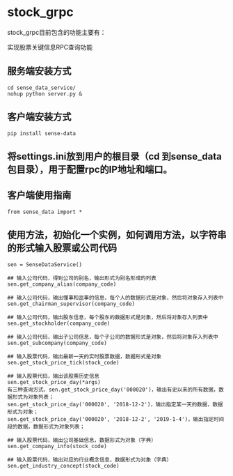 # stock_grpc

stock_grpc目前包含的功能主要有：

 实现股票关键信息RPC查询功能

## 服务端安装方式
    cd sense_data_service/
    nohup python server.py &

## 客户端安装方式
    pip install sense-data

## 将settings.ini放到用户的根目录（cd 到sense_data包目录），用于配置rpc的IP地址和端口。

## 客户端使用指南
    from sense_data import *

## 使用方法，初始化一个实例，如何调用方法，以字符串的形式输入股票或公司代码

    sen = SenseDataService()

    ## 输入公司代码，得到公司的别名，输出形式为别名形成的列表
    sen.get_company_alias(company_code)

    ## 输入公司代码，输出懂事和监事的信息，每个人的数据形式是对象，然后将对象存入列表中
    sen.get_chairman_supervisor(company_code)

    ## 输入公司代码，输出股东信息，每个股东的数据形式是对象，然后将对象存入列表中
    sen.get_stockholder(company_code)

    ## 输入公司代码，输出子公司信息，每个子公司的数据形式是对象，然后将对象存入列表中
    sen.get_subcompany(company_code)

    ## 输入股票代码，输出最新一天的实时股票数据，数据形式是对象
    sen.get_stock_price_tick(stock_code)

    ## 输入股票代码，输出该股票历史信息
    sen.get_stock_price_day(*args)
    有三种查询方式，sen.get_stock_price_day('000020')，输出有史以来的所有数据，数据形式为对象列表；
    sen.get_stock_price_day('000020', '2018-12-2')，输出指定某一天的数据，数据形式为对象；
    sen.get_stock_price_day('000020', '2018-12-2', '2019-1-4')，输出指定时间段的数据，数据形式为对象列表；

    ## 输入股票代码，输出公司基础信息，数据形式为对象（字典）
    sen.get_company_info(stock_code)

    ## 输入股票代码，输出对应的行业概念信息，数据形式为对象（字典）
    sen.get_industry_concept(stock_code)








